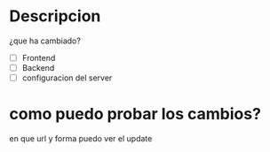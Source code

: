 # Descripcion
¿que ha cambiado?

- [ ] Frontend
- [ ] Backend
- [ ] configuracion del server

# como puedo probar los cambios?
en que url y forma puedo ver el update  
